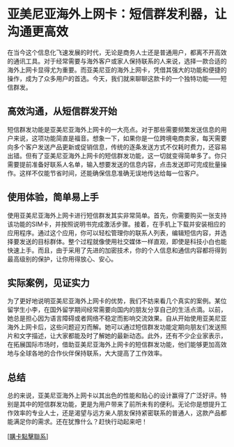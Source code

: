 # 亚美尼亚海外上网卡：短信群发利器，让沟通更高效

在当今这个信息化飞速发展的时代，无论是商务人士还是普通用户，都离不开高效的通讯工具。对于经常需要与海外客户或家人保持联系的人来说，选择一款合适的海外上网卡显得尤为重要。而亚美尼亚的海外上网卡，凭借其强大的功能和便捷的操作，成为了众多用户的首选。今天，我们就来聊聊这款卡的一个独特功能——短信群发。

## 高效沟通，从短信群发开始

短信群发功能是亚美尼亚海外上网卡的一大亮点。对于那些需要频繁发送信息的用户来说，这项功能简直是福音。想象一下，如果你是一位跨境电商卖家，每天需要向多个客户发送产品更新或促销信息，传统的逐条发送方式不仅耗时费力，还容易出错。但有了亚美尼亚海外上网卡的短信群发功能，这一切就变得简单多了。你只需要提前准备好联系人名单，输入想要发送的信息内容，点击发送即可完成批量操作。这样不仅能节省时间，还能确保信息准确无误地传达给每一位客户。

## 使用体验，简单易上手

使用亚美尼亚海外上网卡进行短信群发其实非常简单。首先，你需要购买一张支持该功能的SIM卡，并按照说明书完成激活步骤。接着，在手机上下载并安装相应的应用程序。通过这个应用，你可以轻松管理你的联系人列表，编辑短信内容，并选择要发送的目标群体。整个过程就像使用社交媒体一样直观，即使是科技小白也能快速上手。而且，由于采用了先进的加密技术，你的个人信息和通信内容都将得到最高级别的保护，让你用得放心、安心。

## 实际案例，见证实力

为了更好地说明亚美尼亚海外上网卡的优势，我们不妨来看几个真实的案例。某位留学生小李，在国外留学期间经常需要向国内的朋友分享自己的生活点滴。以前，她总是担心因为语言障碍或者网络不稳定而影响交流效果。自从开始使用亚美尼亚海外上网卡后，这些问题迎刃而解。她可以通过短信群发功能定期向朋友们发送照片和文字描述，让大家都能及时了解她的最新动态。此外，还有不少企业家表示，在拓展国际市场时，借助亚美尼亚海外上网卡的短信群发功能，他们能够更加高效地与全球各地的合作伙伴保持联系，大大提高了工作效率。

## 总结

总的来说，亚美尼亚海外上网卡以其出色的性能和贴心的设计赢得了广泛好评。特别是其中的短信群发功能，更是为用户带来了前所未有的便利。无论你是想提升工作效率的专业人士，还是渴望与远方亲人朋友保持紧密联系的普通人，这款产品都能满足你的需求。还在犹豫什么？赶快行动起来吧！

[[購卡點擊聯系](https://t.me/s/esim1088)]